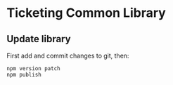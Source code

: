 # Ticketing Common Library

## Update library

First add and commit changes to git, then:

```
npm version patch
npm publish
```
